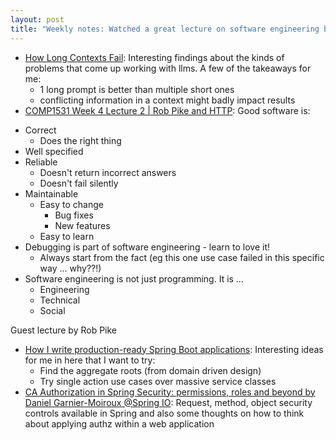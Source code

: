 ```yaml
---
layout: post
title: "Weekly notes: Watched a great lecture on software engineering by Rob pike"
---
```


* [How Long Contexts Fail](https://www.dbreunig.com/2025/06/22/how-contexts-fail-and-how-to-fix-them.html): Interesting findings about the kinds of problems that come up working with llms. A few of the takeaways for me:
  * 1 long prompt is better than multiple short ones
  * conflicting information in a context might badly impact results
* [COMP1531 Week 4 Lecture 2 | Rob Pike and HTTP](https://www.youtube.com/watch?v=SlasmhEcXDo): Good software is:

- Correct
  - Does the right thing
- Well specified
- Reliable
  - Doesn't return incorrect answers
  - Doesn't fail silently
- Maintainable
  - Easy to change
    - Bug fixes
    - New features
  - Easy to learn
- Debugging is part of software engineering - learn to love it!
  - Always start from the fact (eg this one use case failed in this specific way ... why??!)
- Software engineering is not just programming. It is …
  - Engineering
  - Technical
  - Social

Guest lecture by Rob Pike
* [How I write production-ready Spring Boot applications](https://www.wimdeblauwe.com/blog/2025/06/24/how-i-write-production-ready-spring-boot-applications/): Interesting ideas for me in here that I want to try:
  * Find the aggregate roots (from domain driven design)
  * Try single action use cases over massive service classes
* [CA Authorization in Spring Security: permissions, roles and beyond by Daniel Garnier-Moiroux @Spring IO](https://www.youtube.com/watch?v=-x8-s3QnhMQ): Request, method, object security controls available in Spring and also some thoughts on how to think about applying authz within a web application
